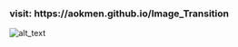 <h3>visit: https://aokmen.github.io/Image_Transition</h3>
<img alt="alt_text" src="./img/img.gif"/>
